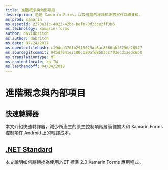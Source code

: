 ```yaml
---
title: 進階概念與內部項目
description: 透過 Xamarin.Forms，以及進階的秘訣和訣竅實作詳細資料。
ms.prod: xamarin
ms.assetid: 2273a31c-4022-42ba-befe-0d23ce2ff3b5
ms.technology: xamarin-forms
author: davidbritch
ms.author: dabritch
ms.date: 07/24/2017
ms.openlocfilehash: c19dca3701b2915625ac8ac8566abf5796a28547
ms.sourcegitcommit: 945df041e2180cb20af08b83cc703ecd1aedc6b0
ms.translationtype: MT
ms.contentlocale: zh-TW
ms.lasthandoff: 04/04/2018
---
```

# <a name="advanced-concepts--internals"></a>進階概念與內部項目

## <a name="fast-renderersfast-renderersmd"></a>[快速轉譯器](fast-renderers.md)

本文介紹快速轉譯器，減少所產生的原生控制項階層簡維擴大和 Xamarin.Forms 控制項在 Android 上的轉譯成本。

## <a name="net-standardnet-standardmd"></a>[.NET Standard](net-standard.md)

本文說明如何將轉換為使用.NET 標準 2.0 Xamarin.Forms 應用程式。
